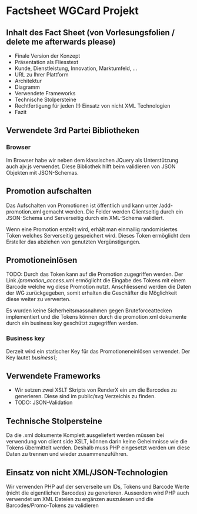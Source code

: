 # Factsheet WGCard Projekt


## Inhalt des Fact Sheet (von Vorlesungsfolien / delete me afterwards please)
 * Finale Version der Konzept
 * Präsentation als Fliesstext
 * Kunde, Dienstleistung, Innovation, Marktumfeld, ...
 * URL zu Ihrer Plattform
 * Architektur
 * Diagramm
 * Verwendete Frameworks
 * Technische Stolpersteine
 * Rechtfertigung für jeden (!) Einsatz von nicht XML Technologien
 * Fazit

## Verwendete 3rd Partei Bibliotheken

### Browser

Im Browser habe wir neben dem klassischen JQuery
als Unterstützung auch ajv.js verwendet. Diese
Bibliothek hilft beim validieren von JSON Objekten
mit JSON-Schemas.

## Promotion aufschalten

Das Aufschalten von Promotionen ist öffentlich und
kann unter /add-promotion.xml gemacht werden. Die
Felder werden Clientseitig durch ein JSON-Schema und
Serverseitig durch ein XML-Schema validiert.

Wenn eine Promotion erstellt wird, erhält man einmailig
randomisiertes Token welches Serverseitig gespeichert wird.
Dieses Token ermöglicht dem Ersteller das abziehen von genutzten Vergünstigungen.

## Promotioneinlösen

TODO:
Durch das Token kann auf die Promotion zugegriffen werden.
Der Link _/promotion_access.xml_ ermöglicht die Eingabe des Tokens
mit einem Barcode welche wg diese Promotion nutzt. Anschliessend werden die
Daten der WG zurückgegeben, somit erhalten die Geschäfter die Möglichkeit diese
weiter zu verwerten.

Es wurden keine Sicherheitsmassnahmen gegen Bruteforceattecken implementiert
und die Tokens können durch die promotion xml dokumente durch ein business key
geschützt zugegriffen werden.

### Business key

Derzeit wird ein statischer Key für das Promotioneneinlösen verwendet.
Der Key lautet _business1_;

## Verwendete Frameworks

* Wir setzen zwei XSLT Skripts von RenderX ein um die Barcodes zu generieren.
Diese sind im public/svg Verzeichis zu finden.
* TODO: JSON-Validation

## Technische Stolpersteine

Da die .xml dokumente Komplett ausgeliefert werden müssen bei verwendung von
client side XSLT, können darin keine Geheimnisse wie die Tokens übermittelt
werden. Deshalb muss PHP eingesetzt werden um diese Daten zu trennen und wieder
zusammenzuführen.

## Einsatz von nicht XML/JSON-Technologien

Wir verwenden PHP auf der serverseite um IDs, Tokens und Barcode Werte (nicht
die eigentlichen Barcodes) zu generieren. Ausserdem wird PHP auch verwendet um
XML Dateien zu ergänzen auszulesen und die Barcodes/Promo-Tokens zu validieren 

